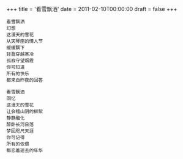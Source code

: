 +++
title = '看雪飘洒'
date = 2011-02-10T00:00:00
draft = false
+++

<div class="poem">

```
看雪飘洒
幻想
这漫天的雪花
从天琴座的情人节
缓缓飘下
轻盈穿越寒冷
孤寂守望烟霞
你可知道
所有的快乐
都来自昨夜的回答

看雪飘洒
回忆
这漫天的雪花
让会稽山阴的柳絮
静静融化
醉卧长河日落
梦回咫尺天涯
你可记得
所有的依偎
都恋着逝去的年华
```

</div>
